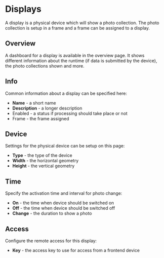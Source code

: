 # Displays

A display is a physical device which will show a photo collection. The
photo collection is setup in a frame and a frame can be assigned to a
display.

## Overview

A dashboard for a display is available in the overview page. It shows
different information about the runtime (if data is submitted by the
device), the photo collections shown and more.

## Info

Common information about a display can be specified here:

* **Name** - a short name
* **Description** - a longer description
* Enabled - a status if processing should take place or not
* Frame - the frame assigned

## Device

Settings for the physical device can be setup on this page:

* **Type** - the type of the device
* **Width** - the horizontal geometry
* **Height** - the vertical geometry

## Time

Specify the activation time and interval for photo change:

* **On** - the time when device should be switched on
* **Off** - the time when device should be switched off
* **Change** - the duration to show a photo

## Access

Configure the remote access for this display:

* **Key** - the access key to use for access from a frontend device

